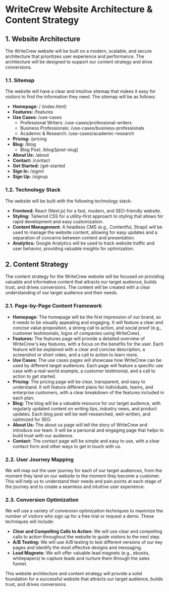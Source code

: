 # WriteCrew Website Architecture & Content Strategy

## 1. Website Architecture

The WriteCrew website will be built on a modern, scalable, and secure architecture that prioritizes user experience and performance. The architecture will be designed to support our content strategy and drive conversions.

### 1.1. Sitemap

The website will have a clear and intuitive sitemap that makes it easy for visitors to find the information they need. The sitemap will be as follows:

*   **Homepage:** / (index.html)
*   **Features:** /features
*   **Use Cases:** /use-cases
    *   Professional Writers: /use-cases/professional-writers
    *   Business Professionals: /use-cases/business-professionals
    *   Academic & Research: /use-cases/academic-research
*   **Pricing:** /pricing
*   **Blog:** /blog
    *   Blog Post: /blog/[post-slug]
*   **About Us:** /about
*   **Contact:** /contact
*   **Get Started:** /get-started
*   **Sign In:** /signin
*   **Sign Up:** /signup

### 1.2. Technology Stack

The website will be built with the following technology stack:

*   **Frontend:** React (Next.js) for a fast, modern, and SEO-friendly website.
*   **Styling:** Tailwind CSS for a utility-first approach to styling that allows for rapid development and easy customization.
*   **Content Management:** A headless CMS (e.g., Contentful, Strapi) will be used to manage the website content, allowing for easy updates and a separation of concerns between content and presentation.
*   **Analytics:** Google Analytics will be used to track website traffic and user behavior, providing valuable insights for optimization.

## 2. Content Strategy

The content strategy for the WriteCrew website will be focused on providing valuable and informative content that attracts our target audience, builds trust, and drives conversions. The content will be created with a clear understanding of our target audience and their needs.

### 2.1. Page-by-Page Content Framework

*   **Homepage:** The homepage will be the first impression of our brand, so it needs to be visually appealing and engaging. It will feature a clear and concise value proposition, a strong call to action, and social proof (e.g., customer testimonials, logos of companies using WriteCrew).
*   **Features:** The features page will provide a detailed overview of WriteCrew's key features, with a focus on the benefits for the user. Each feature will be explained with a clear and concise description, a screenshot or short video, and a call to action to learn more.
*   **Use Cases:** The use cases pages will showcase how WriteCrew can be used by different target audiences. Each page will feature a specific use case with a real-world example, a customer testimonial, and a call to action to get started.
*   **Pricing:** The pricing page will be clear, transparent, and easy to understand. It will feature different plans for individuals, teams, and enterprise customers, with a clear breakdown of the features included in each plan.
*   **Blog:** The blog will be a valuable resource for our target audience, with regularly updated content on writing tips, industry news, and product updates. Each blog post will be well-researched, well-written, and optimized for SEO.
*   **About Us:** The about us page will tell the story of WriteCrew and introduce our team. It will be a personal and engaging page that helps to build trust with our audience.
*   **Contact:** The contact page will be simple and easy to use, with a clear contact form and other ways to get in touch with us.

### 2.2. User Journey Mapping

We will map out the user journey for each of our target audiences, from the moment they land on our website to the moment they become a customer. This will help us to understand their needs and pain points at each stage of the journey and to create a seamless and intuitive user experience.

### 2.3. Conversion Optimization

We will use a variety of conversion optimization techniques to maximize the number of visitors who sign up for a free trial or request a demo. These techniques will include:

*   **Clear and Compelling Calls to Action:** We will use clear and compelling calls to action throughout the website to guide visitors to the next step.
*   **A/B Testing:** We will use A/B testing to test different versions of our key pages and identify the most effective designs and messaging.
*   **Lead Magnets:** We will offer valuable lead magnets (e.g., ebooks, whitepapers) to capture leads and nurture them through the sales funnel.

This website architecture and content strategy will provide a solid foundation for a successful website that attracts our target audience, builds trust, and drives conversions.

